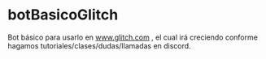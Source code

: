 # botBasicoGlitch
Bot básico para usarlo en www.glitch.com , el cual irá creciendo conforme hagamos tutoriales/clases/dudas/llamadas en discord.
